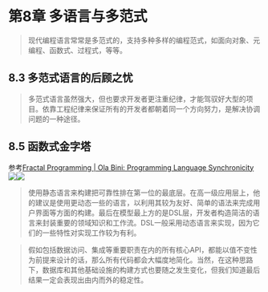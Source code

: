 # 第8章 多语言与多范式

> 现代编程语言常常是多范式的，支持多种多样的编程范式，如面向对象、元编程、函数式、过程式，等等。

## 8.3 多范式语言的后顾之忧

> 多范式语言虽然强大，但也要求开发者更注重纪律，才能驾驭好大型的项目。依靠工程纪律来保证所有的开发者都朝着同一个方向努力，是解决协调问题的一种途径。

## 8.5 函数式金字塔
参考[Fractal Programming | Ola Bini: Programming Language Synchronicity](https://olabini.se/blog/2008/06/fractal-programming/)
<img src="http://bp3.blogger.com/_1lBEb_G23HM/SEW3m2ohcVI/AAAAAAAAABs/o2gyeThdb6g/s320/polyglot+layers+-+simple.png"><img src="http://bp0.blogger.com/_1lBEb_G23HM/SEW4Y7H6-PI/AAAAAAAAAB8/e2595lPPbjM/s320/polyglot+layers+-+clojure,+scala+and+javascript.png">
> 使用静态语言来构建把可靠性排在第一位的最底层。在高一级应用层上，他的建议是使用更动态一些的语言，以利用其较为友好、简单的语法来完成用户界面等方面的构建。最后在模型最上方的是DSL层，开发者构造简洁的语言来封装重要的领域知识和工作流。DSL一般采用动态语言来实现，因为它们的一些特性对实现工作较为有利。

> 假如包括数据访问、集成等重要职责在内的所有核心API，都能以值不变性为前提来设计的话，那么所有代码都会大幅度地简化。当然，在这种思路下，数据库和其他基础设施的构建方式也要随之发生变化，但我们知道最后结果一定会表现出由内而外的稳定性。
